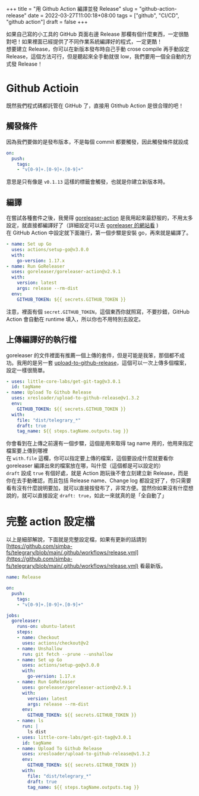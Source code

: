 +++
title = "用 Github Action 編譯並發 Release"
slug = "github-action-release"
date = 2022-03-27T11:00:18+08:00
tags = ["github", "CI/CD", "github action"]
draft = false
+++

如果自己寫的小工具的 GitHub 頁面右邊 Release 那欄有個什麼東西，一定很酷對吧！如果裡面已經提供了不同作業系統編譯好的程式，一定更酷！  
想要建立 Release，你可以在新版本發布時自己手動 crose compile 再手動設定 Release，這個方法可行，但是聽起來全手動就很 low，我們要用一個全自動的方式發 Release！ 

# Github Actioin
既然我們程式碼都託管在 GitHub 了，直接用 Gtithub Action 是很合理的吧！  

## 觸發條件
因為我們要做的是發布版本，不是每個 commit 都要觸發，因此觸發條件就設成

```yaml
on:
  push:
    tags:
    - "v[0-9]+.[0-9]+.[0-9]+"
```

意思是只有像是 `v0.1.13` 這樣的標籤會觸發，也就是你建立新版本時。

## 編譯
在嘗試各種套件之後，我覺得 [goreleaser-action](https://github.com/marketplace/actions/goreleaser-action) 是我用起來最舒服的，不用太多設定，就直接都編譯好了（詳細設定可以去 [goreleaser 的網站看](https://goreleaser.com) )  
在 GitHub Action 中設定就下面幾行，第一個步驟是安裝 go，再來就是編譯了。

```yaml
- name: Set up Go
  uses: actions/setup-go@v3.0.0
  with:
    go-version: 1.17.x
- name: Run GoReleaser
  uses: goreleaser/goreleaser-action@v2.9.1
  with:
    version: latest
    args: release --rm-dist
  env:
    GITHUB_TOKEN: ${{ secrets.GITHUB_TOKEN }}
```

注意，裡面有個 `secret.GITHUB_TOKEN`，這個東西你就照寫，不要抄錯，GitHub Action 會自動在 runtime 填入，所以你也不用特別去設定。

## 上傳編譯好的執行檔
goreleaser 的文件裡面有推薦一個上傳的套件，但是可能是我笨，那個都不成功。我用的是另一套 [upload-to-github-release](https://github.com/marketplace/actions/upload-to-github-release)，這個可以一次上傳多個檔案，設定一樣很簡單。  

```yaml
- uses: little-core-labs/get-git-tag@v3.0.1
  id: tagName
- name: Upload To Github Release
  uses: xresloader/upload-to-github-release@v1.3.2
  env:
    GITHUB_TOKEN: ${{ secrets.GITHUB_TOKEN }}
  with:
    file: "dist/telegrary_*"
    draft: true
    tag_name: ${{ steps.tagName.outputs.tag }}
```

你會看到在上傳之前還有一個步驟，這個是用來取得 tag name 用的，他用來指定檔案要上傳到哪裡  
在 `with.file` 這欄，你可以指定要上傳的檔案，這個要設成什麼就要看你 goreleaser 編譯出來的檔案放在哪，叫什麼（這個都是可以設定的）  
`draft` 設成 `true` 有個好處，就是 Action 跑玩後不會立刻建立新 Release，而是你在去手動確認，而且包括 Release name、Change log 都設定好了，你只需要看有沒有什麼說明要加，就可以直接按發布了，非常方便。當然你如果沒有什麼想說的，就可以直接設定 `draft: true`，如此一來就真的是「全自動了」

# 完整 action 設定檔
以上是細部解說，下面就是完整設定檔，如果有更新的話請到 [https://github.com/simba-fs/telegrary/blob/main/.github/workflows/release.yml](https://github.com/simba-fs/telegrary/blob/main/.github/workflows/release.yml) 看最新版。

```yaml
name: Release

on:
  push:
    tags:
    - "v[0-9]+.[0-9]+.[0-9]+"

jobs:
  goreleaser:
    runs-on: ubuntu-latest
    steps:
    - name: Checkout
      uses: actions/checkout@v2
    - name: Unshallow
      run: git fetch --prune --unshallow
    - name: Set up Go
      uses: actions/setup-go@v3.0.0
      with:
        go-version: 1.17.x
    - name: Run GoReleaser
      uses: goreleaser/goreleaser-action@v2.9.1
      with:
        version: latest
        args: release --rm-dist
      env:
        GITHUB_TOKEN: ${{ secrets.GITHUB_TOKEN }}
    - name: ls
      run: |
        ls dist
    - uses: little-core-labs/get-git-tag@v3.0.1
      id: tagName
    - name: Upload To Github Release
      uses: xresloader/upload-to-github-release@v1.3.2
      env:
        GITHUB_TOKEN: ${{ secrets.GITHUB_TOKEN }}
      with:
        file: "dist/telegrary_*"
        draft: true
        tag_name: ${{ steps.tagName.outputs.tag }}
```
